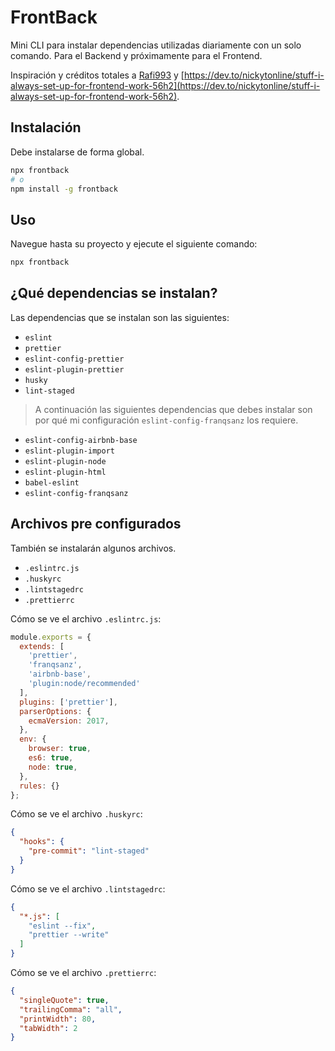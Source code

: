 # FrontBack

Mini CLI para instalar dependencias utilizadas diariamente con un solo comando. Para el Backend y próximamente para el Frontend.

Inspiración y créditos totales a [Rafi993](https://github.com/Rafi993/frontend-dev) y [https://dev.to/nickytonline/stuff-i-always-set-up-for-frontend-work-56h2](https://dev.to/nickytonline/stuff-i-always-set-up-for-frontend-work-56h2).

## Instalación
Debe instalarse de forma global.

```sh
npx frontback
# o
npm install -g frontback
```

## Uso
Navegue hasta su proyecto y ejecute el siguiente comando:

```sh
npx frontback
```

## ¿Qué dependencias se instalan?

Las dependencias que se instalan son las siguientes:

* `eslint`
* `prettier`
* `eslint-config-prettier`
* `eslint-plugin-prettier`
* `husky`
* `lint-staged`
  <!-- * stylelint -->
  <!-- * stylelint-config-standard -->

> A continuación las siguientes dependencias que debes instalar son por qué mi configuración `eslint-config-franqsanz` los requiere.
* `eslint-config-airbnb-base`
* `eslint-plugin-import`
* `eslint-plugin-node`
* `eslint-plugin-html`
* `babel-eslint`
* `eslint-config-franqsanz`

## Archivos pre configurados
También se instalarán  algunos archivos.

* `.eslintrc.js`
* `.huskyrc`
* `.lintstagedrc`
* `.prettierrc`

Cómo se ve el archivo `.eslintrc.js`:
```js
module.exports = {
  extends: [
    'prettier',
    'franqsanz',
    'airbnb-base',
    'plugin:node/recommended'
  ],
  plugins: ['prettier'],
  parserOptions: {
    ecmaVersion: 2017,
  },
  env: {
    browser: true,
    es6: true,
    node: true,
  },
  rules: {}
};
```
Cómo se ve el archivo `.huskyrc`:

```json
{
  "hooks": {
    "pre-commit": "lint-staged"
  }
}
```
Cómo se ve el archivo `.lintstagedrc`:

```json
{
  "*.js": [
    "eslint --fix",
    "prettier --write"
  ]
}
```

Cómo se ve el archivo `.prettierrc`:

```json
{
  "singleQuote": true,
  "trailingComma": "all",
  "printWidth": 80,
  "tabWidth": 2
}
```